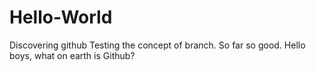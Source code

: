 # Hello-World
Discovering github
Testing the concept of branch. So far so good.
Hello boys, what on earth is Github?
